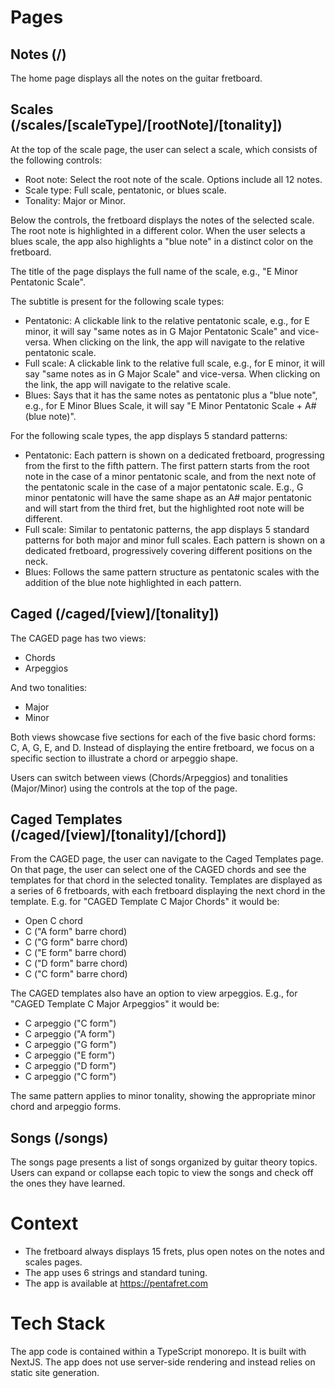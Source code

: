 # Pages

## Notes (/)

The home page displays all the notes on the guitar fretboard.

## Scales (/scales/[scaleType]/[rootNote]/[tonality])

At the top of the scale page, the user can select a scale, which consists of the following controls:
* Root note: Select the root note of the scale. Options include all 12 notes.
* Scale type: Full scale, pentatonic, or blues scale.
* Tonality: Major or Minor.

Below the controls, the fretboard displays the notes of the selected scale. The root note is highlighted in a different color. When the user selects a blues scale, the app also highlights a "blue note" in a distinct color on the fretboard.

The title of the page displays the full name of the scale, e.g., "E Minor Pentatonic Scale".

The subtitle is present for the following scale types:
* Pentatonic: A clickable link to the relative pentatonic scale, e.g., for E minor, it will say "same notes as in G Major Pentatonic Scale" and vice-versa. When clicking on the link, the app will navigate to the relative pentatonic scale.
* Full scale: A clickable link to the relative full scale, e.g., for E minor, it will say "same notes as in G Major Scale" and vice-versa. When clicking on the link, the app will navigate to the relative scale.
* Blues: Says that it has the same notes as pentatonic plus a "blue note", e.g., for E Minor Blues Scale, it will say "E Minor Pentatonic Scale + A# (blue note)".

For the following scale types, the app displays 5 standard patterns:
* Pentatonic: Each pattern is shown on a dedicated fretboard, progressing from the first to the fifth pattern. The first pattern starts from the root note in the case of a minor pentatonic scale, and from the next note of the pentatonic scale in the case of a major pentatonic scale. E.g., G minor pentatonic will have the same shape as an A# major pentatonic and will start from the third fret, but the highlighted root note will be different.
* Full scale: Similar to pentatonic patterns, the app displays 5 standard patterns for both major and minor full scales. Each pattern is shown on a dedicated fretboard, progressively covering different positions on the neck.
* Blues: Follows the same pattern structure as pentatonic scales with the addition of the blue note highlighted in each pattern.

## Caged (/caged/[view]/[tonality])

The CAGED page has two views:
* Chords
* Arpeggios

And two tonalities:
* Major
* Minor

Both views showcase five sections for each of the five basic chord forms: C, A, G, E, and D. Instead of displaying the entire fretboard, we focus on a specific section to illustrate a chord or arpeggio shape.

Users can switch between views (Chords/Arpeggios) and tonalities (Major/Minor) using the controls at the top of the page.

## Caged Templates (/caged/[view]/[tonality]/[chord])

From the CAGED page, the user can navigate to the Caged Templates page. On that page, the user can select one of the CAGED chords and see the templates for that chord in the selected tonality. Templates are displayed as a series of 6 fretboards, with each fretboard displaying the next chord in the template. E.g. for "CAGED Template C Major Chords" it would be:

- Open C chord
- C ("A form" barre chord)
- C ("G form" barre chord)
- C ("E form" barre chord)
- C ("D form" barre chord)
- C ("C form" barre chord)

The CAGED templates also have an option to view arpeggios. E.g., for "CAGED Template C Major Arpeggios" it would be:

- C arpeggio ("C form")
- C arpeggio ("A form")
- C arpeggio ("G form")
- C arpeggio ("E form")
- C arpeggio ("D form")
- C arpeggio ("C form")

The same pattern applies to minor tonality, showing the appropriate minor chord and arpeggio forms.

## Songs (/songs)

The songs page presents a list of songs organized by guitar theory topics. Users can expand or collapse each topic to view the songs and check off the ones they have learned.

# Context

* The fretboard always displays 15 frets, plus open notes on the notes and scales pages.
* The app uses 6 strings and standard tuning.
* The app is available at https://pentafret.com

# Tech Stack

The app code is contained within a TypeScript monorepo. It is built with NextJS. The app does not use server-side rendering and instead relies on static site generation.
